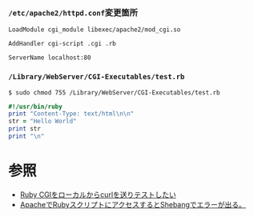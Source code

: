 ### `/etc/apache2/httpd.conf`変更箇所
```
LoadModule cgi_module libexec/apache2/mod_cgi.so
```

```
AddHandler cgi-script .cgi .rb
```

```
ServerName localhost:80
```

### `/Library/WebServer/CGI-Executables/test.rb`

```
$ sudo chmod 755 /Library/WebServer/CGI-Executables/test.rb
```

```ruby
#!/usr/bin/ruby
print "Content-Type: text/html\n\n"
str = "Hello World"
print str
print "\n"
```

# 参照
- [Ruby CGIをローカルからcurlを送りテストしたい](https://teratail.com/questions/317012)
- [ApacheでRubyスクリプトにアクセスするとShebangでエラーが出る。](https://teratail.com/questions/172038)
